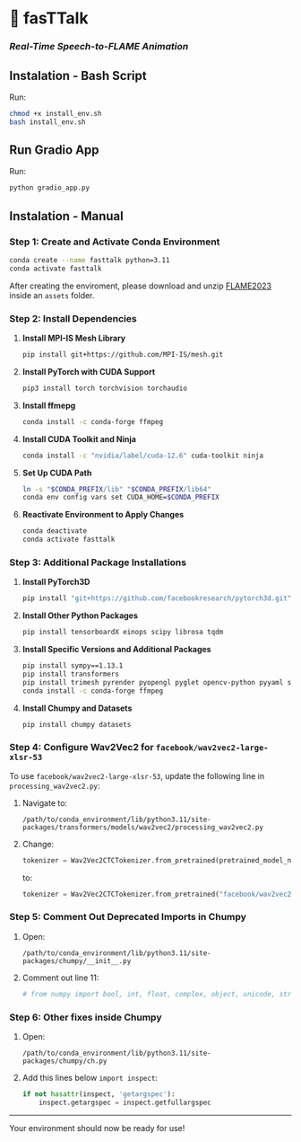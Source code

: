 # 🚀 fasTTalk  
### *Real-Time Speech-to-FLAME Animation*

## Instalation - Bash Script

Run: 

```bash
chmod +x install_env.sh
bash install_env.sh
```

## Run Gradio App

Run: 

```bash
python gradio_app.py
```

## Instalation - Manual

### Step 1: Create and Activate Conda Environment

```bash
conda create --name fasttalk python=3.11
conda activate fasttalk
```

After creating the enviroment, please download and unzip [FLAME2023](https://drive.google.com/file/d/1xKqhqhlozyExenBs9ew7scEjPgrLe-Io/view?usp=sharing) inside an `assets` folder. 

### Step 2: Install Dependencies

1. **Install MPI-IS Mesh Library**

    ```bash
    pip install git+https://github.com/MPI-IS/mesh.git
    ```

2. **Install PyTorch with CUDA Support**

    ```bash
    pip3 install torch torchvision torchaudio
    ```

2. **Install ffmepg**

    ```bash
    conda install -c conda-forge ffmpeg
    ```

4. **Install CUDA Toolkit and Ninja**

    ```bash
    conda install -c "nvidia/label/cuda-12.6" cuda-toolkit ninja
    ```

5. **Set Up CUDA Path**

    ```bash
    ln -s "$CONDA_PREFIX/lib" "$CONDA_PREFIX/lib64" 
    conda env config vars set CUDA_HOME=$CONDA_PREFIX
    ```

6. **Reactivate Environment to Apply Changes**

    ```bash
    conda deactivate
    conda activate fasttalk
    ```

### Step 3: Additional Package Installations

1. **Install PyTorch3D**

    ```bash
    pip install "git+https://github.com/facebookresearch/pytorch3d.git"
    ```

2. **Install Other Python Packages**

    ```bash
    pip install tensorboardX einops scipy librosa tqdm
    ```

3. **Install Specific Versions and Additional Packages**

    ```bash
    pip install sympy==1.13.1 
    pip install transformers 
    pip install trimesh pyrender pyopengl pyglet opencv-python pyyaml scikit-image wandb matplotlib
    conda install -c conda-forge ffmpeg
    ```

4. **Install Chumpy and Datasets**

    ```bash
    pip install chumpy datasets
    ```

### Step 4: Configure Wav2Vec2 for `facebook/wav2vec2-large-xlsr-53`

To use `facebook/wav2vec2-large-xlsr-53`, update the following line in `processing_wav2vec2.py`:

1. Navigate to:
    ```
    /path/to/conda_environment/lib/python3.11/site-packages/transformers/models/wav2vec2/processing_wav2vec2.py
    ```
2. Change:
    ```python
    tokenizer = Wav2Vec2CTCTokenizer.from_pretrained(pretrained_model_name_or_path, **kwargs)
    ```
   to:
    ```python
    tokenizer = Wav2Vec2CTCTokenizer.from_pretrained("facebook/wav2vec2-base-960h", **kwargs)
    ```

### Step 5: Comment Out Deprecated Imports in Chumpy

1. Open:
    ```
    /path/to/conda_environment/lib/python3.11/site-packages/chumpy/__init__.py
    ```
2. Comment out line 11:
    ```python
    # from numpy import bool, int, float, complex, object, unicode, str, nan, inf
    ```

### Step 6: Other fixes inside Chumpy

1. Open:
    ```
    /path/to/conda_environment/lib/python3.11/site-packages/chumpy/ch.py
    ```
2. Add this lines below ```import inspect```:
    ```python
    if not hasattr(inspect, 'getargspec'):
        inspect.getargspec = inspect.getfullargspec
    ```

---

Your environment should now be ready for use!
